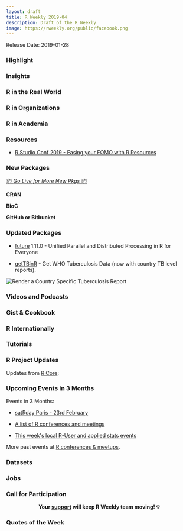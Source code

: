 ```yaml
---
layout: draft
title: R Weekly 2019-04
description: Draft of the R Weekly
image: https://rweekly.org/public/facebook.png
---
```


Release Date: 2019-01-28

###  Highlight



### Insights



### R in the Real World



###  R in Organizations



###  R in Academia



###  Resources

+ [R Studio Conf 2019 - Easing your FOMO with R Resources](https://www.littlemissdata.com/blog/rstudioconf2019)



###  New Packages

<p class="added-hostname"><a href="https://rweekly.org/live" target="_blank" class="externalLink">📦 <i>Go Live for More New Pkgs</i> 📦</a></p>

**CRAN**



**BioC**



**GitHub or Bitbucket**



### Updated Packages

* [future](https://cran.r-project.org/package=future) 1.11.0 - Unified Parallel and Distributed Processing in R for Everyone

* [getTBinR](https://www.samabbott.co.uk/post/gettbinr-5-7/) - Get WHO Tuberculosis Data (now with country TB level reports).

![Render a Country Specific Tuberculosis Report](https://www.samabbott.co.uk/img/getTBinR/release-5-7.png)

###  Videos and Podcasts



### Gist & Cookbook



### R Internationally



###  Tutorials



<!--<div class="post-more-begi
n"></div><div class="post-more-end"></div>-->

###  R Project Updates

Updates from [R Core](http://developer.r-project.org/blosxom.cgi/R-devel/NEWS):


###  Upcoming Events in 3 Months

Events in 3 Months:

+ [satRday Paris - 23rd February](https://paris2019.satrdays.org/)

+ [A list of R conferences and meetings](https://jumpingrivers.github.io/meetingsR/events.html)

+ [This week's local R-User and applied stats events](https://community.rstudio.com/c/irl)

More past events at [R conferences & meetups](https://conf.rweekly.org).

### Datasets




### Jobs




###  Call for Participation



<p class="hide-support added-hostname support-rweekly" style="text-align: center;font-weight: bold;">Your <a class="non-visited externalLink" href="https://www.patreon.com/rweekly" onclick="pas(this)">support</a> will keep R Weekly team moving! 💡</p>

###  Quotes of the Week
